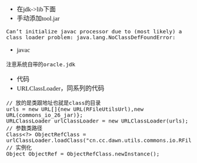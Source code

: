 <span  style="font-family: Simsun,serif; font-size: 17px; ">

- 在jdk->lib下面
- 手动添加tool.jar
~~~
Can’t initialize javac processor due to (most likely) a class loader problem: java.lang.NoClassDefFoundError:
~~~
- javac
~~~
注意系统自带的oracle.jdk
~~~
- 代码
- URLClassLoader，同系列的代码
~~~
// 放的是类跟地址也就是class的目录
urls = new URL[]{new URL(RFileUtilsUrl),new URL(commons_io_26_jar)};
URLClassLoader urlClassLoader = new URLClassLoader(urls);
// 参数类路径
Class<?> ObjectRefClass = urlClassLoader.loadClass("cn.cc.dawn.utils.commons.io.RFileUtils");
// 实例化
Object ObjectRef = ObjectRefClass.newInstance();
~~~

</span>